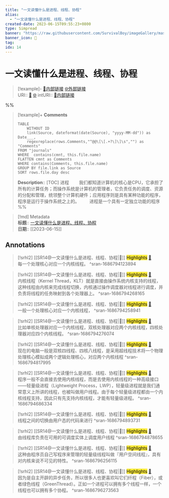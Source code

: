```yaml
---
title: "一文读懂什么是进程、线程、协程"
alias: 
  - "一文读懂什么是进程、线程、协程"
created-date: 2023-06-15T09:55:23+0800
type: Simpread
banner: "https://raw.githubusercontent.com/SurvivalBoy/imageGallery/master/JVM/process.png "
banner_icon: 🔖
tag: 
idx: 14
---
```


# 一文读懂什么是进程、线程、协程

> [!example]- [🧷内部链接](<http://localhost:7026/reading/14>) [🌐外部链接](<https://www.cnblogs.com/Survivalist/p/11527949.html>)    
> URI:: [🧷](<http://localhost:7026/reading/14>) [🌐](<https://www.cnblogs.com/Survivalist/p/11527949.html>) 
> intURI:: [🧷内部链接](<http://localhost:7026/reading/14>)

%%
> [!example]+ **Comments**  
> ```dataview
> TABLE 
>     WITHOUT ID
>     link(Source, dateformat(date(Source), "yyyy-MM-dd")) as Date___, 
>     regexreplace(rows.Comments,"^@@\[\[.+?\]\]\s","") as "Comments"
> FROM "journals"
> WHERE  contains(cmnt, this.file.name)
> FLATTEN cmnt as Comments
> WHERE contains(Comments, this.file.name)
> GROUP BY file.link as Source
> SORT rows.file.day desc
> ```
>  **Description**:: [TOC] 进程 &emsp;&emsp;我们都知道计算机的核心是CPU，它承担了所有的计算任务；而操作系统是计算机的管理者，它负责任务的调度、资源的分配和管理，统领整个计算机硬件；应用程序则是具有某种功能的程序，程序是运行于操作系统之上的。 &emsp;&emsp;进程是一个具有一定独立功能的程序
%%

> [!md] Metadata  
> **标题**:: [一文读懂什么是进程、线程、协程](https://www.cnblogs.com/Survivalist/p/11527949.html)  
> **日期**:: [[2023-06-15]]  

## Annotations


> [!srhl2] [[SR14@一文读懂什么是进程、线程、协程|📄]] <mark style="background-color: #ffeb3b">Highlights</mark> [🧷](<http://localhost:7026/reading/14#id=1686794123894>)   
> 每一个处理核心对应一个内核线程。
> ^sran-1686794123894

> [!srhl2] [[SR14@一文读懂什么是进程、线程、协程|📄]] <mark style="background-color: #ffeb3b">Highlights</mark> [🧷](<http://localhost:7026/reading/14#id=1686794268165>)   
> 内核线程（Kernel Thread，KLT）就是直接由操作系统内核支持的线程，这种线程由内核来完成线程切换，内核通过操作调度器对线程进行调度，并负责将线程的任务映射到各个处理器上。
> ^sran-1686794268165

> [!srhl2] [[SR14@一文读懂什么是进程、线程、协程|📄]] <mark style="background-color: #ffeb3b">Highlights</mark> [🧷](<http://localhost:7026/reading/14#id=1686794258941>)   
> 一般一个处理核心对应一个内核线程，
> ^sran-1686794258941

> [!srhl2] [[SR14@一文读懂什么是进程、线程、协程|📄]] <mark style="background-color: #ffeb3b">Highlights</mark> [🧷](<http://localhost:7026/reading/14#id=1686794276074>)   
> 比如单核处理器对应一个内核线程，双核处理器对应两个内核线程，四核处理器对应四个内核线程。
> ^sran-1686794276074

> [!srhl2] [[SR14@一文读懂什么是进程、线程、协程|📄]] <mark style="background-color: #ffeb3b">Highlights</mark> [🧷](<http://localhost:7026/reading/14#id=1686794817995>)   
> 现在的电脑一般是双核四线程、四核八线程，是采用超线程技术将一个物理处理核心模拟成两个逻辑处理核心，对应两个内核线程
> ^sran-1686794817995

> [!srhl2] [[SR14@一文读懂什么是进程、线程、协程|📄]] <mark style="background-color: #ffeb3b">Highlights</mark> [🧷](<http://localhost:7026/reading/14#id=1686794686334>)   
> 程序一般不会直接去使用内核线程，而是去使用内核线程的一种高级接口——轻量级进程（Lightweight Process，LWP），轻量级进程就是我们通常意义上所讲的线程，也被叫做用户线程。由于每个轻量级进程都由一个内核线程支持，因此只有先支持内核线程，才能有轻量级进程。
> ^sran-1686794686334

> [!srhl2] [[SR14@一文读懂什么是进程、线程、协程|📄]] <mark style="background-color: #ffeb3b">Highlights</mark> [🧷](<http://localhost:7026/reading/14#id=1686794893731>)   
> 线程之间的切换由用户态的代码来进行
> ^sran-1686794893731

> [!srhl2] [[SR14@一文读懂什么是进程、线程、协程|📄]] <mark style="background-color: #ffeb3b">Highlights</mark> [🧷](<http://localhost:7026/reading/14#id=1686794878655>)   
> 由线程库负责在可用的可调度实体上调度用户线程
> ^sran-1686794878655

> [!srhl2] [[SR14@一文读懂什么是进程、线程、协程|📄]] <mark style="background-color: #ffeb3b">Highlights</mark> [🧷](<http://localhost:7026/reading/14#id=1686796256115>)   
> 这种由程序员自己写程序来管理的轻量级线程叫做『用户空间线程』，具有对内核来说不可见的特性。
> ^sran-1686796256115

> [!srhl2] [[SR14@一文读懂什么是进程、线程、协程|📄]] <mark style="background-color: #ffeb3b">Highlights</mark> [🧷](<http://localhost:7026/reading/14#id=1686796273563>)   
> 因为是自主开辟的异步任务，所以很多人也更喜欢叫它们纤程（Fiber），或者绿色线程（GreenThread）。正如一个进程可以拥有多个线程一样，一个线程也可以拥有多个协程。
> ^sran-1686796273563

